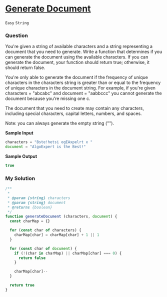 # [Generate Document](https://www.algoexpert.io/questions/generate-document)

`Easy` `String`

### Question

You're given a string of available characters and a string representing a document that you need to generate. Write a function that determines if you can generate the document using the available characters. If you can generate the document, your function should return true; otherwise, it should return false.

You're only able to generate the document if the frequency of unique characters in the characters string is greater than or equal to the frequency of unique characters in the document string. For example, if you're given characters = "abcabc" and document = "aabbccc" you cannot generate the document because you're missing one c.

The document that you need to create may contain any characters, including special characters, capital letters, numbers, and spaces.

Note: you can always generate the empty string ("").

**Sample Input**
```js
characters = "Bste!hetsi ogEAxpelrt x "
document = "AlgoExpert is the Best!"
```

**Sample Output**
```js
true
```

### My Solution
```js
/**
 * 
 * @param {string} characters 
 * @param {string} document 
 * @returns {boolean}
 */
function generateDocument (characters, document) {
  const charMap = {}

  for (const char of characters) {
    charMap[char] = charMap[char] + 1 || 1
  }

  for (const char of document) {
    if (!(char in charMap) || charMap[char] === 0) {
      return false
    }

    charMap[char]--
  }

  return true
}
```
